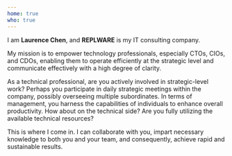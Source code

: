 ```yaml
---
home: true
who: true
---
```


I am **Laurence Chen**, and **REPLWARE** is my IT consulting company.

My mission is to empower technology professionals, especially CTOs, CIOs, and CDOs, enabling them to operate efficiently at the strategic level and communicate effectively with a high degree of clarity.

As a technical professional, are you actively involved in strategic-level work? Perhaps you participate in daily strategic meetings within the company, possibly overseeing multiple subordinates. In terms of management, you harness the capabilities of individuals to enhance overall productivity. How about on the technical side? Are you fully utilizing the available technical resources?

This is where I come in. I can collaborate with you, impart necessary knowledge to both you and your team, and consequently, achieve rapid and sustainable results.